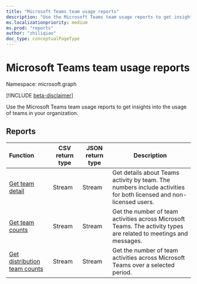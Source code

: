 ```yaml
---
title: "Microsoft Teams team usage reports"
description: "Use the Microsoft Teams team usage reports to get insights into the usage of teams in your organization."
ms.localizationpriority: medium
ms.prod: "reports"
author: "zhiliqiao"
doc_type: conceptualPageType
---
```


# Microsoft Teams team usage reports

Namespace: microsoft.graph

[!INCLUDE [beta-disclaimer](../../includes/beta-disclaimer.md)]

Use the Microsoft Teams team usage reports to get insights into the usage of teams in your organization.

## Reports

| Function | CSV return type | JSON return type | Description |
| :--------------------------------------- | --------------- | ---------------------------------------- | ---------------------------------------- |
| [Get team detail](../api/reportroot-getteamsteamactivitydetail.md) | Stream | Stream | Get details about Teams activity by team. The numbers include activities for both licensed and non-licensed users. |
| [Get team counts](../api/reportroot-getteamsteamactivitycounts.md) | Stream | Stream | Get the number of team activities across Microsoft Teams. The activity types are related to meetings and messages. |
| [Get distribution team counts](../api/reportroot-getteamsteamactivitydistributioncounts.md) | Stream | Stream | Get the number of team activities across Microsoft Teams over a selected period. |


